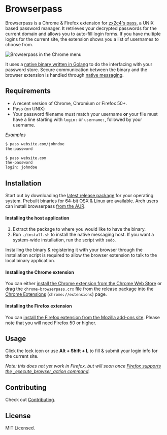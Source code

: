 Browserpass
=======

Browserpass is a Chrome & Firefox extension for [zx2c4's pass](https://www.passwordstore.org/), a UNIX based password manager. It retrieves your decrypted passwords for the current domain and allows you to auto-fill login forms. If you have multiple logins for the current site, the extension shows you a list of usernames to choose from.

![Browserpass in the Chrome menu](https://github.com/dannyvankooten/browserpass/raw/master/assets/example.gif)

It uses a [native binary written in Golang](https://github.com/dannyvankooten/browserpass/blob/master/browserpass.go) to do the interfacing with your password store. Secure communication between the binary and the browser extension is handled through [native messaging](https://developer.chrome.com/extensions/nativeMessaging).

## Requirements

- A recent version of Chrome, Chromium or Firefox 50+.
- Pass (on UNIX)
- Your password filename must match your username **or** your file must have a line starting with `login:` or `username:`, followed by your username.

_Examples_

```bash
$ pass website.com/johndoe
the-password

$ pass website.com
the-password
login: johndoe
```

## Installation

Start out by downloading the [latest release package](https://github.com/dannyvankooten/browserpass/releases) for your operating system. Prebuilt binaries for 64-bit OSX & Linux are available. Arch users can install browserpass [from the AUR](https://aur.archlinux.org/packages/browserpass/).

#### Installing the host application

1. Extract the package to where you would like to have the binary.
1. Run `./install.sh` to install the native messaging host. If you want a system-wide installation, run the script with `sudo`.

Installing the binary & registering it with your browser through the installation script is required to allow the browser extension to talk to the local binary application.

#### Installing the Chrome extension

You can either [install the Chrome extension from the Chrome Web Store](https://chrome.google.com/webstore/detail/browserpass/jegbgfamcgeocbfeebacnkociplhmfbk) or drag the `chrome-browserpass.crx` file from the release package into the [Chrome Extensions](chrome://extensions) (`chrome://extensions`) page.

#### Installing the Firefox extension

You can [install the Firefox extension from the Mozilla add-ons site](https://addons.mozilla.org/en-US/firefox/addon/browserpass/). Please note that you will need Firefox 50 or higher.

## Usage

Click the lock icon or use **Alt + Shift + L** to fill & submit your login info for the current site.

_Note: this does not yet work in Firefox, but will soon once [Firefox supports the _execute_browser_action command](https://blog.mozilla.org/addons/2016/11/18/webextensions-in-firefox-52/)._

## Contributing

Check out [Contributing](CONTRIBUTING.md).

## License

MIT Licensed.
